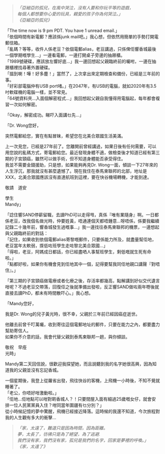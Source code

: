 >*「亞細亞的孤兒，在風中哭泣，沒有人要和你玩平等的遊戲，*  
>*每個人都想要你心愛的玩具，親愛的孩子你為何哭泣。」*  
>*《亞細亞的孤兒》*

「The time now is 9 pm PDT. You have 1 unread email.」  
「依個時間有新電郵？應該係junk mail吧。」我心想，但依然用簡單的手勢打開電郵信箱。  
「亂碼？等等，收件人係老豆？依個電郵alias，老豆講過，只係俾佢響香城最後一個學期嘅學生…」一邊看電郵，一邊打開桌子旁邊的抽屜櫃。  
「1989號硬碟，應該放左響好底…」我一邊回想起父親臨終前的囑咐，一邊在抽屜櫃裡找尋著外置硬碟。  
「搵到喇！嘩！好多塵！」當然了，上次拿出來定期檢查和備份，已經是三年前的事。  
「好彩部電腦仲有USB port啫。」在2047年，有USB的電腦，就如2020年有3.5吋軟碟機的電腦一樣，並不常見。  
「64號資料夾…入面個解密程式…」我回想起父親自我懂得用電腦起，每年都會複習一次如何解密。  
  
「Okay，解密成功。睇吓入面講乜先…」  
  
「Dr. Wong您好，  

突然電郵給您，實在有點冒昧，希望您在北美合眾國生活美滿。  
  
上一次見您，已經是27年前了。您離開前曾經講過，如果日後有任何需要，可以用您說的亂碼方式，寄電郵給您。最近發現身體不適，做檢查後才知道已經有第三期的子宮頸癌，雖然可以做手術，但不知道身體能否承受得住。  
我並不需要金錢援助，只是想，如果能夠再見Dr. Wong一面，傾談一下27年來的人生浮沉，那我就沒有甚麼遺憾了。現在我住在泰馬柬聯邦的北部，地址是XXX，北美合眾國應該沒有直達航班到這裡，要在快谷機場轉機，才能到達。  
  
敬請　道安  
  
學生  
Mandy」  
  
「諗住響SAND停薪留職，去讀PhD可以走得甩，真係『唯有業隨身』啊。一日都係老豆，改我個名做光時，仲要姓黃，唔通連個天都唔鍾意…呀唔係，係要我繼續記錄二十幾年前，響香城發生過嘅事…」我一邊找往泰馬柬聯邦的機票，一邊想起與父親臨終前的對話：  
「記住，如果收到依個電郵alias寄黎嘅郵件，只要係能力所及，就盡量幫佢地，老豆當年太軟弱，揼低咗班學生走咗黎北美合眾國…」  
「得啦，老豆，阿媽成日都話，你已經盡哂人事幫班學生，剩低嘅就生死有命啦。」  
「點都好啦，如果你有機會見到佢地其中一個，記得要幫我同佢地親口講聲『對唔住』。」  
  
「第三期的子宮頸癌做電療或者化療之後，存活率都幾高，點解講到好似交代遺言咁呢？不過老豆交帶落，回復佢之後就準備出發啦，反正響SAND做咗兩年嘢後就直接去讀PhD，都未有時間散吓心。」我心想。  
  
「Mandy您好，  
  
我是Dr. Wong的兒子黃光時，很不幸，父親於三年前已經因癌症逝世。  
  
他離去前曾千叮萬囑，收到寄往這個電郵地址的郵件，只要在能力之內，都要盡力幫助寄信人。  
如果你不介意的話，我會代替父親到泰馬柬聯邦一趟，與你傾談。  
  
敬祝　早痊  
光時」  
  
Mandy第二天回信說，很歡迎我探望她，而且說聽到我的名字她很高興，因為知道我的父親並沒有忘記香城。  
  
一個星期後，我登上從羅省出發，飛往快谷的客機，上飛機一小時後，不知不覺就睡著了。  
「老公，你唔好咁激動啦。」  
「佢地…佢地點可以咁對啲香城人？！只要間屋入面有細過25歲嘅女仔，就會安排一位人民黨黨員入住？咁同當年圍疆有乜分別？」  
從小時候記憶的夢中驚醒，飛機已經接近降落。這時候的我還不知道，今次旅程對我的人生觀有多大的衝擊…  

>*「家，太遠了，難道只是因為時間，因為距離。*  
>*夢，太長了，彷彿只是為了絕望，為了逃避.*  
>*我們沒有家，我們沒有家，孤兒是我們的名字，回家是夢裡的呼喚。」*  
>*《家，太遠了》*
